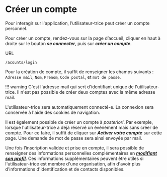 # Créer un compte

Pour interagir sur l'application, l’utilisateur-trice peut créer un compte personnel. 

Pour créer un compte, rendez-vous sur la page d’accueil, cliquer en haut à droite sur le bouton ***se connecter***, puis sur ***créer un compte***. 

URL 
```
/acounts/login 
```

Pour la création de compte, il suffit de renseigner les champs suivants : ```Adresse mail```, ```Nom```, ```Prénom```, ```Code postal```, et ```mot de passe```.

!!! warning 
    C'est l'adresse mail qui sert d'identifiant unique de l'utilisateur-trice. Il n'est pas possible de créer deux comptes avec la même adresse mail.

L'utilisateur-trice sera automatiquement connecté-e. La connexion sera conservée à l'aide des cookies de navigation.

Il est également possible de créer un compte à *posteriori*. Par exemple, lorsque l'utilisateur-trice a déjà réservé un événément mais sans créer de compte. 
Pour ce faire, il suffit de cliquer sur ***Activer votre compte*** sur cette page. Une demande de mot de passe sera ainsi envoyée par mail. 

Une fois l’inscription validée et prise en compte, il sera possible de renseigner des informations personnelles complémentaires en [***modifiant son profil***](profil.md). 
Ces informations supplémentaires peuvent être utiles si l'utilisateur-trice est membre d'une organisation, afin d'avoir plus d'informations d'identification et de contacts disponibles. 
